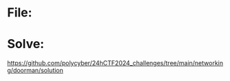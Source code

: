 # File: 

  
# Solve:  
https://github.com/polycyber/24hCTF2024_challenges/tree/main/networking/doorman/solution  
